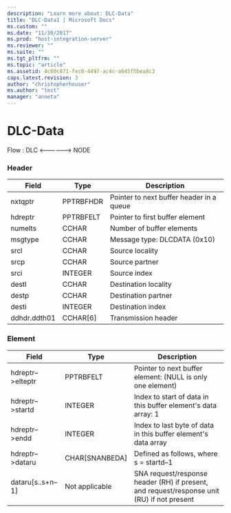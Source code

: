 ```yaml
---
description: "Learn more about: DLC-Data"
title: "DLC-Data1 | Microsoft Docs"
ms.custom: ""
ms.date: "11/30/2017"
ms.prod: "host-integration-server"
ms.reviewer: ""
ms.suite: ""
ms.tgt_pltfrm: ""
ms.topic: "article"
ms.assetid: 4c60c871-fec0-4497-ac4c-a645f5bea8c3
caps.latest.revision: 3
author: "christopherhouser"
ms.author: "test"
manager: "anneta"
---
```

# DLC-Data
Flow : DLC \<------> NODE  
  
### Header  
  
|Field|Type|Description|  
|-----------|----------|-----------------|  
|nxtqptr|PPTRBFHDR|Pointer to next buffer header in a queue|  
|hdreptr|PPTRBFELT|Pointer to first buffer element|  
|numelts|CCHAR|Number of buffer elements|  
|msgtype|CCHAR|Message type: DLCDATA (0x10)|  
|srcl|CCHAR|Source locality|  
|srcp|CCHAR|Source partner|  
|srci|INTEGER|Source index|  
|destl|CCHAR|Destination locality|  
|destp|CCHAR|Destination partner|  
|desti|INTEGER|Destination index|  
|ddhdr.ddth01|CCHAR[6]|Transmission header|  
  
### Element  
  
|Field|Type|Description|  
|-----------|----------|-----------------|  
|hdreptr–>elteptr|PPTRBFELT|Pointer to next buffer element: (NULL is only one element)|  
|hdreptr–>startd|INTEGER|Index to start of data in this buffer element's data array: 1|  
|hdreptr–>endd|INTEGER|Index to last byte of data in this buffer element's data array|  
|hdreptr–>dataru|CHAR[SNANBEDA]|Defined as follows, where s = startd–1|  
|dataru[s..s+n–1]|Not applicable|SNA request/response header (RH) if present, and request/response unit (RU) if not present|
